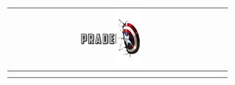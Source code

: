 <div align="center">
<table border="0" cellpadding="0" cellspacing="0" style="border: none !important; border-collapse: collapse !important; outline: none !important; box-shadow: none !important;">
<tr>
<td align="right" width="55%" style="border: none !important; outline: none !important; padding: 0 !important; margin: 0 !important; box-shadow: none !important;">
<img src="./assets/images/fontbolt (5).png" alt="Pradeep" width="40%"/>
</td>
<td align="left" width="45%" style="border: none !important; outline: none !important; padding: 0 !important; margin: 0 !important; box-shadow: none !important;">
<img src="./assets/images/shieldCropped-removebg-preview.png" alt="Right" width="25%" style="margin-left: -28px;"/>
</td>
</tr>
</table>
</div>

--- 